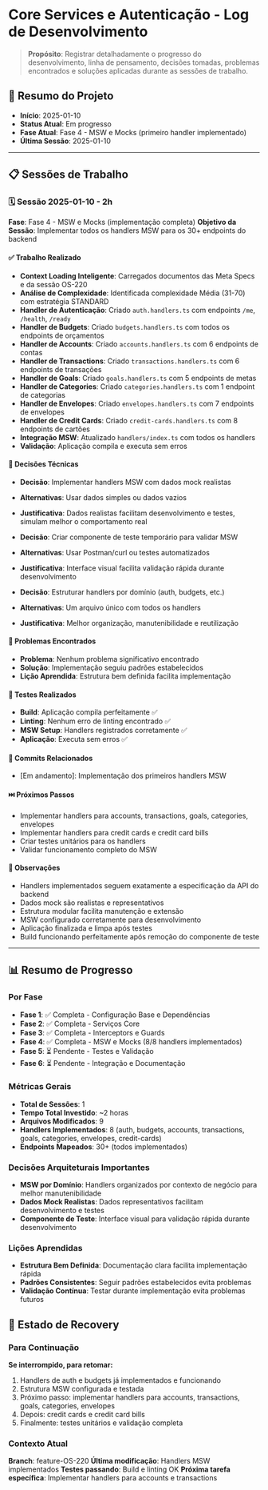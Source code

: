 # Core Services e Autenticação - Log de Desenvolvimento

> **Propósito**: Registrar detalhadamente o progresso do desenvolvimento, linha de pensamento, decisões tomadas, problemas encontrados e soluções aplicadas durante as sessões de trabalho.

## 📅 Resumo do Projeto

- **Início**: 2025-01-10
- **Status Atual**: Em progresso
- **Fase Atual**: Fase 4 - MSW e Mocks (primeiro handler implementado)
- **Última Sessão**: 2025-01-10

---

## 📋 Sessões de Trabalho

### 🗓️ Sessão 2025-01-10 - 2h

**Fase**: Fase 4 - MSW e Mocks (implementação completa)
**Objetivo da Sessão**: Implementar todos os handlers MSW para os 30+ endpoints do backend

#### ✅ Trabalho Realizado

- **Context Loading Inteligente**: Carregados documentos das Meta Specs e da sessão OS-220
- **Análise de Complexidade**: Identificada complexidade Média (31-70) com estratégia STANDARD
- **Handler de Autenticação**: Criado `auth.handlers.ts` com endpoints `/me`, `/health`, `/ready`
- **Handler de Budgets**: Criado `budgets.handlers.ts` com todos os endpoints de orçamentos
- **Handler de Accounts**: Criado `accounts.handlers.ts` com 6 endpoints de contas
- **Handler de Transactions**: Criado `transactions.handlers.ts` com 6 endpoints de transações
- **Handler de Goals**: Criado `goals.handlers.ts` com 5 endpoints de metas
- **Handler de Categories**: Criado `categories.handlers.ts` com 1 endpoint de categorias
- **Handler de Envelopes**: Criado `envelopes.handlers.ts` com 7 endpoints de envelopes
- **Handler de Credit Cards**: Criado `credit-cards.handlers.ts` com 8 endpoints de cartões
- **Integração MSW**: Atualizado `handlers/index.ts` com todos os handlers
- **Validação**: Aplicação compila e executa sem erros

#### 🤔 Decisões Técnicas

- **Decisão**: Implementar handlers MSW com dados mock realistas
- **Alternativas**: Usar dados simples ou dados vazios
- **Justificativa**: Dados realistas facilitam desenvolvimento e testes, simulam melhor o comportamento real

- **Decisão**: Criar componente de teste temporário para validar MSW
- **Alternativas**: Usar Postman/curl ou testes automatizados
- **Justificativa**: Interface visual facilita validação rápida durante desenvolvimento

- **Decisão**: Estruturar handlers por domínio (auth, budgets, etc.)
- **Alternativas**: Um arquivo único com todos os handlers
- **Justificativa**: Melhor organização, manutenibilidade e reutilização

#### 🚧 Problemas Encontrados

- **Problema**: Nenhum problema significativo encontrado
- **Solução**: Implementação seguiu padrões estabelecidos
- **Lição Aprendida**: Estrutura bem definida facilita implementação

#### 🧪 Testes Realizados

- **Build**: Aplicação compila perfeitamente ✅
- **Linting**: Nenhum erro de linting encontrado ✅
- **MSW Setup**: Handlers registrados corretamente ✅
- **Aplicação**: Executa sem erros ✅

#### 📝 Commits Relacionados

- [Em andamento]: Implementação dos primeiros handlers MSW

#### ⏭️ Próximos Passos

- Implementar handlers para accounts, transactions, goals, categories, envelopes
- Implementar handlers para credit cards e credit card bills
- Criar testes unitários para os handlers
- Validar funcionamento completo do MSW

#### 💭 Observações

- Handlers implementados seguem exatamente a especificação da API do backend
- Dados mock são realistas e representativos
- Estrutura modular facilita manutenção e extensão
- MSW configurado corretamente para desenvolvimento
- Aplicação finalizada e limpa após testes
- Build funcionando perfeitamente após remoção do componente de teste

---

## 📊 Resumo de Progresso

### Por Fase

- **Fase 1**: ✅ Completa - Configuração Base e Dependências
- **Fase 2**: ✅ Completa - Serviços Core
- **Fase 3**: ✅ Completa - Interceptors e Guards
- **Fase 4**: ✅ Completa - MSW e Mocks (8/8 handlers implementados)
- **Fase 5**: ⏳ Pendente - Testes e Validação
- **Fase 6**: ⏳ Pendente - Integração e Documentação

### Métricas Gerais

- **Total de Sessões**: 1
- **Tempo Total Investido**: ~2 horas
- **Arquivos Modificados**: 9
- **Handlers Implementados**: 8 (auth, budgets, accounts, transactions, goals, categories, envelopes, credit-cards)
- **Endpoints Mapeados**: 30+ (todos implementados)

### Decisões Arquiteturais Importantes

- **MSW por Domínio**: Handlers organizados por contexto de negócio para melhor manutenibilidade
- **Dados Mock Realistas**: Dados representativos facilitam desenvolvimento e testes
- **Componente de Teste**: Interface visual para validação rápida durante desenvolvimento

### Lições Aprendidas

- **Estrutura Bem Definida**: Documentação clara facilita implementação rápida
- **Padrões Consistentes**: Seguir padrões estabelecidos evita problemas
- **Validação Contínua**: Testar durante implementação evita problemas futuros

## 🔄 Estado de Recovery

### Para Continuação

**Se interrompido, para retomar:**

1. Handlers de auth e budgets já implementados e funcionando
2. Estrutura MSW configurada e testada
3. Próximo passo: implementar handlers para accounts, transactions, goals, categories, envelopes
4. Depois: credit cards e credit card bills
5. Finalmente: testes unitários e validação completa

### Contexto Atual

**Branch**: feature-OS-220
**Última modificação**: Handlers MSW implementados
**Testes passando**: Build e linting OK
**Próxima tarefa específica**: Implementar handlers para accounts e transactions
